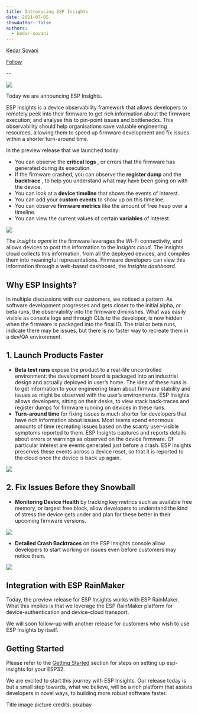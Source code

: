 ```yaml
---
title: Introducing ESP Insights
date: 2021-07-05
showAuthor: false
authors: 
  - kedar-sovani
---
```

[Kedar Sovani](https://kedars.medium.com/?source=post_page-----7d85a1383d21--------------------------------)

[Follow](https://medium.com/m/signin?actionUrl=https%3A%2F%2Fmedium.com%2F_%2Fsubscribe%2Fuser%2F1d2175c72923&operation=register&redirect=https%3A%2F%2Fblog.espressif.com%2Fintroducing-esp-insights-7d85a1383d21&user=Kedar+Sovani&userId=1d2175c72923&source=post_page-1d2175c72923----7d85a1383d21---------------------post_header-----------)

--

![](https://miro.medium.com/v2/resize:fit:640/format:webp/1*0yDrXc-NOcErMch8VHpNVQ.jpeg)

Today we are announcing ESP Insights.

ESP Insights is a device observability framework that allows developers to remotely peek into their firmware to get rich information about the firmware execution; and analyse this to pin-point issues and bottlenecks. This observability should help organisations save valuable engineering resources, allowing them to speed up firmware development and fix issues within a shorter turn-around time.

In the preview release that we launched today:

- You can observe the __critical logs__ , or errors that the firmware has generated during its execution.
- If the firmware crashed, you can observe the __register dump__  and the __backtrace__ , to help you understand what may have been going on with the device.
- You can look at a __device timeline__ that shows the events of interest.
- You can add your __custom events__  to show up on this timeline.
- You can observe __firmware metrics__  like the amount of free heap over a timeline.
- You can view the current values of certain __variables__ of interest.

![](https://miro.medium.com/v2/resize:fit:640/format:webp/1*BCn70FfJ088P5xByDpXJYg.png)

The *Insights agent* in the firmware leverages the Wi-Fi connectivity, and allows devices to post this information to the *Insights cloud*. The Insights cloud collects this information, from all the deployed devices, and compiles them into meaningful representations. Firmware developers can view this information through a web-based dashboard, the *Insights dashboard*.

## Why ESP Insights?

In multiple discussions with our customers, we noticed a pattern. As software development progresses and gets closer to the initial alpha, or beta runs, the observability into the firmware diminishes. What was easily visible as console logs and through CLIs to the developer, is now hidden when the firmware is packaged into the final ID. The trial or beta runs, indicate there may be issues, but there is no faster way to recreate them in a dev/QA environment.

## 1. Launch Products Faster

- __Beta test runs__  expose the product to a real-life uncontrolled environment: the development board is packaged into an industrial design and actually deployed in user’s home. The idea of these runs is to get information to your engineering team about firmware stability and issues as might be observed with the user’s environments. ESP Insights allows developers, sitting on their desks, to view stack back-traces and register dumps for firmware running on devices in these runs.
- __Turn-around time__  for fixing issues is much shorter for developers that have rich information about issues. Most teams spend enormous amounts of time recreating issues based on the scanty user-visible symptoms reported to them. ESP Insights captures and reports details about errors or warnings as observed on the device firmware. Of particular interest are events generated just before a crash. ESP Insights preserves these events across a device reset, so that it is reported to the cloud once the device is back up again.

![](https://miro.medium.com/v2/resize:fit:640/format:webp/1*exymKWHIDK15-cG1vxOscA.png)

## 2. Fix Issues Before they Snowball

- __Monitoring Device Health__  by tracking key metrics such as available free memory, or largest free block, allow developers to understand the kind of stress the device gets under and plan for these better in their upcoming firmware versions.

![](https://miro.medium.com/v2/resize:fit:640/format:webp/1*J1T4JIRANbh9mwof2dzToA.png)

- __Detailed Crash Backtraces__ on the ESP Insights console allow developers to start working on issues even before customers may notice them.

![](https://miro.medium.com/v2/resize:fit:640/format:webp/1*o-Rxr4gauQLvxX-NaTBKIw.png)

## Integration with ESP RainMaker

Today, the preview release for ESP Insights works with ESP RainMaker. What this implies is that we leverage the ESP RainMaker platform for device-authentication and device-cloud transport.

We will soon follow-up with another release for customers who wish to use ESP Insights by itself.

## Getting Started

Please refer to the [Getting Started](https://github.com/espressif/esp-insights#getting-started) section for steps on setting up esp-insights for your ESP32.

We are excited to start this journey with ESP Insights. Our release today is but a small step towards, what we believe, will be a rich platform that assists developers in novel ways, to building more robust software faster.

Title image picture credits: pixabay
